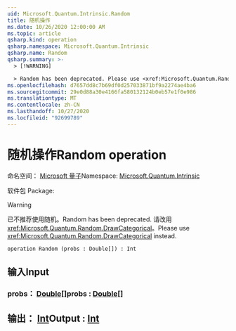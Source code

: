 ```yaml
---
uid: Microsoft.Quantum.Intrinsic.Random
title: 随机操作
ms.date: 10/26/2020 12:00:00 AM
ms.topic: article
qsharp.kind: operation
qsharp.namespace: Microsoft.Quantum.Intrinsic
qsharp.name: Random
qsharp.summary: >-
  > [!WARNING]

  > Random has been deprecated. Please use <xref:Microsoft.Quantum.Random.DrawCategorical> instead.
ms.openlocfilehash: d7657dd8c7b69df0d257033871bf9a2274ae4ba6
ms.sourcegitcommit: 29e0d88a30e4166fa580132124b0eb57e1f0e986
ms.translationtype: MT
ms.contentlocale: zh-CN
ms.lasthandoff: 10/27/2020
ms.locfileid: "92699789"
---
```

# <a name="random-operation"></a><span data-ttu-id="04ec4-102">随机操作</span><span class="sxs-lookup"><span data-stu-id="04ec4-102">Random operation</span></span>

<span data-ttu-id="04ec4-103">命名空间： [Microsoft 量子](xref:Microsoft.Quantum.Intrinsic)</span><span class="sxs-lookup"><span data-stu-id="04ec4-103">Namespace: [Microsoft.Quantum.Intrinsic](xref:Microsoft.Quantum.Intrinsic)</span></span>

<span data-ttu-id="04ec4-104">软件包 [](https://nuget.org/packages/)</span><span class="sxs-lookup"><span data-stu-id="04ec4-104">Package: [](https://nuget.org/packages/)</span></span>


> [!WARNING]
> <span data-ttu-id="04ec4-105">已不推荐使用随机。</span><span class="sxs-lookup"><span data-stu-id="04ec4-105">Random has been deprecated.</span></span> <span data-ttu-id="04ec4-106">请改用 <xref:Microsoft.Quantum.Random.DrawCategorical>。</span><span class="sxs-lookup"><span data-stu-id="04ec4-106">Please use <xref:Microsoft.Quantum.Random.DrawCategorical> instead.</span></span>



```qsharp
operation Random (probs : Double[]) : Int
```


## <a name="input"></a><span data-ttu-id="04ec4-107">输入</span><span class="sxs-lookup"><span data-stu-id="04ec4-107">Input</span></span>

### <a name="probs--double"></a><span data-ttu-id="04ec4-108">probs： [Double](xref:microsoft.quantum.lang-ref.double)[]</span><span class="sxs-lookup"><span data-stu-id="04ec4-108">probs : [Double](xref:microsoft.quantum.lang-ref.double)[]</span></span>





## <a name="output--int"></a><span data-ttu-id="04ec4-109">输出： [Int](xref:microsoft.quantum.lang-ref.int)</span><span class="sxs-lookup"><span data-stu-id="04ec4-109">Output : [Int](xref:microsoft.quantum.lang-ref.int)</span></span>

